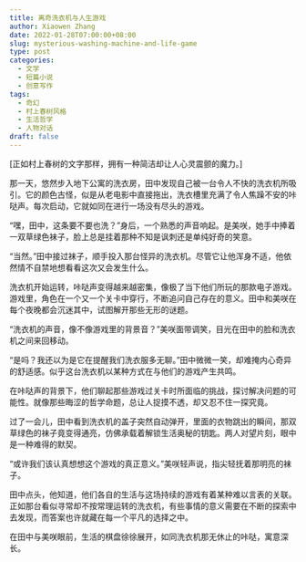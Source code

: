 ```yaml
---
title: 离奇洗衣机与人生游戏
author: Xiaowen Zhang
date: 2022-01-28T07:00:00+08:00
slug: mysterious-washing-machine-and-life-game
type: post
categories:
  - 文学
  - 短篇小说
  - 创意写作
tags:
  - 奇幻
  - 村上春树风格
  - 生活哲学
  - 人物对话
draft: false
---
```


[正如村上春树的文字那样，拥有一种简洁却让人心灵震颤的魔力。]

那一天，悠然步入地下公寓的洗衣房，田中发现自己被一台令人不快的洗衣机所吸引。它的颜色古怪，似是从老电影中直接拖出，洗衣槽里充满了令人焦躁不安的咔哒声。每次启动，它就如同在进行一场没有尽头的游戏。

“嘿，田中，这条要不要也洗？”身后，一个熟悉的声音响起。是美咲，她手中捧着一双草绿色袜子，脸上总是挂着那种不知是讽刺还是单纯好奇的笑意。

“当然。”田中接过袜子，顺手投入那台怪异的洗衣机。尽管它让他浑身不适，他依然情不自禁地想看看这次又会发生什么。

洗衣机开始运转，咔哒声变得越来越密集，像极了当下他们所玩的那款电子游戏。游戏里，角色在一个又一个关卡中穿行，不断追问自己存在的意义。田中和美咲在每个夜晚都会沉迷其中，试图解开那些无形的谜题。

“洗衣机的声音，像不像游戏里的背景音？”美咲面带调笑，目光在田中的脸和洗衣机之间来回移动。

“是吗？我还以为是它在提醒我们洗衣服多无聊。”田中微微一笑，却难掩内心奇异的舒适感。似乎这台洗衣机以某种方式在与他们的游戏产生共鸣。

在咔哒声的背景下，他们聊起那些游戏过关卡时所面临的挑战，探讨解决问题的可能性。就像那些晦涩的哲学命题，总让人捉摸不透，却又忍不住一探究竟。

过了一会儿，田中看到洗衣机的盖子突然自动弹开，里面的衣物跳出的瞬间，那双草绿色的袜子竟变得通亮，仿佛承载着解锁生活奥秘的钥匙。两人对望片刻，眼中是一种难得的默契。

“或许我们该认真想想这个游戏的真正意义。”美咲轻声说，指尖轻抚着那明亮的袜子。

田中点头，他知道，他们各自的生活与这场持续的游戏有着某种难以言表的关联。正如那台看似寻常却不按常理运转的洗衣机，有些事情的意义需要在不断的探索中去发现，而答案也许就藏在每一个平凡的选择之中。

在田中与美咲眼前，生活的棋盘徐徐展开，如同洗衣机那无休止的咔哒，寓意深长。